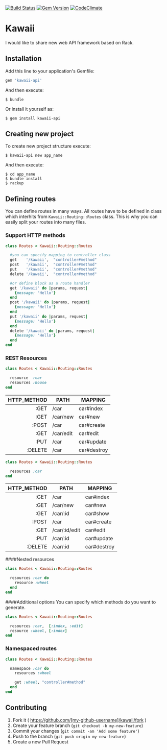 [![Build Status](https://travis-ci.org/hanami/hanami.svg?branch=master)](https://travis-ci.org/hanami/hanami)
[![Gem Version](https://badge.fury.io/rb/kawaii-api.svg)](https://badge.fury.io/rb/kawaii-api)
[![CodeClimate](https://codeclimate.com/github/rybex/kawaii/badges/gpa.svg)](https://codeclimate.com/github/rybex/kawaii)

# Kawaii

I would like to share new web API framework based on Rack.

## Installation

Add this line to your application's Gemfile:

```ruby
gem 'kawaii-api'
```

And then execute:

    $ bundle

Or install it yourself as:

    $ gem install kawaii-api

## Creating new project

To create new project structure execute:

    $ kawaii-api new app_name

And then execute:

    $ cd app_name
    $ bundle install
    $ rackup

## Defining routes
You can define routes in many ways. All routes have to be defined in class which interhits from `Kawaii::Routing::Routes` class. This is why you can easily split your routes into many files.

### Support HTTP methods

```ruby
class Routes < Kawaii::Routing::Routes

  #you can specify mapping to controller class
  get    '/kawaii',  "controller#method"
  post   '/kawaii',  "controller#method"
  put	 '/kawaii',  "controller#method"
  delete '/kawaii',  "controller#method"

  #or define block as a route handler
  get '/kawaii' do |params, request|
    {message: 'Hello'}
  end
  post '/kawaii' do |params, request|
    {message: 'Hello'}
  end
  put '/kawaii' do |params, request|
    {message: 'Hello'}
  end
  delete '/kawaii' do |params, request|
    {message: 'Hello'}
  end
end
```

### REST Resources

```ruby
class Routes < Kawaii::Routing::Routes

  resource  :car
  resources :house
end
```

| HTTP_METHOD | PATH      | MAPPING     |
|------------:|-----------|-------------|
| :GET        | /car      | car#index   |
| :GET        | /car/new  | car#new     |
| :POST       | /car      | car#create  |
| :GET        | /car/edit | car#edit    |
| :PUT        | /car      | car#update  |
| :DELETE     | /car      | car#destroy |

```ruby
class Routes < Kawaii::Routing::Routes

  resources :car
end
```

| HTTP_METHOD | PATH          | MAPPING     |
|------------:|---------------|-------------|
| :GET        | /car          | car#index   |
| :GET        | /car/new      | car#new     |
| :GET        | /car/:id      | car#show    |
| :POST       | /car          | car#create  |
| :GET        | /car/:id/edit | car#edit    |
| :PUT        | /car/:id      | car#update  |
| :DELETE     | /car/:id      | car#destroy |

####Nested resources

```ruby
class Routes < Kawaii::Routing::Routes

  resources :car do
    resource :wheel
  end
end
```

####Additional options
You can specify which methods do you want to generate.

```ruby
class Routes < Kawaii::Routing::Routes

  resources :car,  [:index, :edit]
  resource :wheel, [:index]
end
```

### Namespaced routes

```ruby
class Routes < Kawaii::Routing::Routes

  namespace :car do
    resources :wheel

    get :wheel, "controller#method"
  end
end
```

## Contributing

1. Fork it ( https://github.com/[my-github-username]/kawaii/fork )
2. Create your feature branch (`git checkout -b my-new-feature`)
3. Commit your changes (`git commit -am 'Add some feature'`)
4. Push to the branch (`git push origin my-new-feature`)
5. Create a new Pull Request
